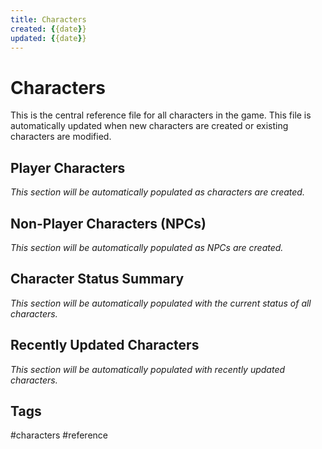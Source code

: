 ```yaml
---
title: Characters
created: {{date}}
updated: {{date}}
---
```


# Characters

This is the central reference file for all characters in the game. This file is automatically updated when new characters are created or existing characters are modified.

## Player Characters

*This section will be automatically populated as characters are created.*

## Non-Player Characters (NPCs)

*This section will be automatically populated as NPCs are created.*

## Character Status Summary

*This section will be automatically populated with the current status of all characters.*

## Recently Updated Characters

*This section will be automatically populated with recently updated characters.*

## Tags
#characters #reference